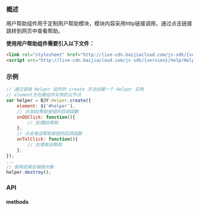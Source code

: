 ### 概述

用户帮助组件用于定制用户帮助模块，模块内容采用http链接调用，通过点击链接跳转到网页中查看帮助。

**使用用户帮助组件需要引入以下文件：**
```html
<link rel="stylesheet" href="http://live-cdn.baijiacloud.com/js-sdk/{version}/help/Help.css">
<script src="http://live-cdn.baijiacloud.com/js-sdk/{version}/help/Help.js"></script>
```

### 示例

<div id="help" ></div>

```javascript
// 通过调用 Helper 组件的 create 方法创建一个 Helper 实例
// element为包裹组件实例的父节点
var helper = BJY.Helper.create({
    element: $('#helper'),
    // 点击QQ帮助按钮的回调函数
    onQQClick: function(){
        // 处理QQ帮助
    },
    // 点击电话帮助按钮的回调函数
    onTelClick: function(){
        // 处理电话帮助
    },
});
...
// 使用结束后销毁对象
helper.destroy();
```

### API

#### methods
<div id="user-help-api-methods"></div>

<script>

new Vue({
    el: '#user-help-api-methods',
    template: '<Table border :columns="columns" :data="data"><Table>',
    data () {
        return {
            columns: [
                {
                    title: '方法名',
                    key: 'name',
                    width: 270
                },
                {
                    title: '说明',
                    key: 'explain',
                    width: 350
                },
                {
                    title: '参数',
                    key: 'param',
                    width: 350
                }
            ],
            data: [
                {
                    name:'create（静态方法）',
                    explain: '创建 Helper 模块实例',
                    param: 'Helper 初始化参数:'
                    +      '<ul style="margin-left:50px;">'
                    +            '<li>element: JQuery对象 父节点容器 必须</li>'
                    +            '<li>list: Array 需要显示的帮助问题选项，其 item 值是一个对象，拥有 url 和 text 两个属性 可选</li>'
                    +            '<li>moreLink: string 更多链接按钮的 url 可选</li>'

                    +            '<li>onQQClick: function 点击 QQ 帮助按钮的回调函数 可选</li>'
                    +            '<li>onTelClick: function 点击电话帮助按钮的回调函数 可选</li>'

                    +      '</ul>'
                },
                {
                    name: 'destroy',
                    explain: '销毁 Helper 对象，用于对象使用结束后调用',
                    param: '无'
                }
            ]
        }
    }
});
var help = BJY.Helper.create({
    element: $('#help'),
    onQQClick: function(){alert('QQHelper')},
    onTelClick: function(){alert('telHelper')},
});
</script>











